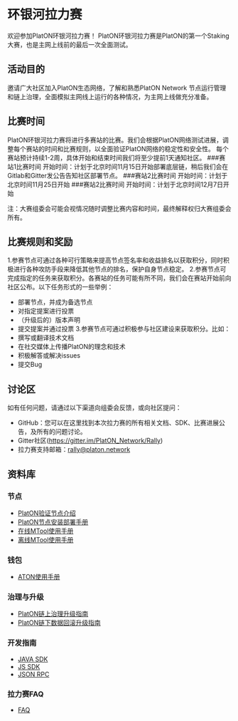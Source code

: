 # 环银河拉力赛

欢迎参加PlatON环银河拉力赛！
PlatON环银河拉力赛是PlatON的第一个Staking大赛，也是主网上线前的最后一次全面测试。

## 活动目的

邀请广大社区加入PlatON生态网络，了解和熟悉PlatON Network 节点运行管理和链上治理，全面模拟主网线上运行的各种情况，为主网上线做充分准备。

## 比赛时间
PlatON环银河拉力赛将进行多赛站的比赛。我们会根据PlatON网络测试进展，调整每个赛站的时间和比赛规则，以全面验证PlatON网络的稳定性和安全性。
每个赛站预计持续1-2周，具体开始和结束时间我们将至少提前1天通知社区。
###赛站1比赛时间
开始时间：计划于北京时间11月15日开始部署底层链，稍后我们会在Gitlab和Gitter发公告告知社区部署节点。
###赛站2比赛时间
开始时间：计划于北京时间11月25日开始
###赛站2比赛时间
开始时间：计划于北京时间12月7日开始

注：大赛组委会可能会视情况随时调整比赛内容和时间，最终解释权归大赛组委会所有。

## 比赛规则和奖励
1.参赛节点可通过各种可行策略来提高节点签名率和收益排名以获取积分，同时积极进行各种攻防手段来降低其他节点的排名，保护自身节点稳定。
2.参赛节点可完成指定的任务来获取积分。各赛站的任务可能有所不同，我们会在赛站开始前向社区公布。以下任务形式的一些举例：
- 部署节点，并成为备选节点
- 对指定提案进行投票
- （升级后的）版本声明
- 提交提案并通过投票
3.参赛节点可通过积极参与社区建设来获取积分。比如：
- 撰写或翻译技术文档
- 在社交媒体上传播PlatON的理念和技术
- 积极解答或解决issues
- 提交Bug

 

## 讨论区

如有任何问题，请通过以下渠道向组委会反馈，或向社区提问：
- GitHub：您可以在这里找到本次拉力赛的所有相关文档、SDK、比赛进展公告，及所有的问题讨论。
- Gitter社区(https://gitter.im/PlatON_Network/Rally)
- 拉力赛支持邮箱：[rally@platon.network](mailto:rally@platon.network)


## 资料库


### 节点

- [PlatON验证节点介绍]()
- [PlatON节点安装部署手册]()
- [在线MTool使用手册]()
- [离线MTool使用手册]()

### 钱包

- [ATON使用手册]()

### 治理与升级

- [PlatON链上治理升级指南]()
- [PlatON链下数据回滚升级指南]()

### 开发指南

- [JAVA SDK]()
- [JS SDK]()
- [JSON RPC]() 

### 拉力赛FAQ

- [FAQ]()

